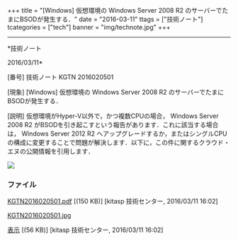﻿+++
title = "[Windows] 仮想環境の Windows Server 2008 R2 のサーバーでたまにBSODが発生する．"
date = "2016-03-11"
ttags = ["技術ノート"]
tcategories = ["tech"]
banner = "img/technote.jpg"
+++

-----------------------------------------------------------------------------------------------------------------------------

*技術ノート

2016/03/11*


[番号]
技術ノート KGTN 2016020501

[現象]
[Windows] 仮想環境の Windows Server 2008 R2
のサーバーでたまにBSODが発生する．

[説明]
仮想環境がHyper-V以外で，かつ複数CPUの場合， Windows Server 2008 R2
がBSODを引き起こすという報告があります．これに該当する場合は， Windows
Server 2012 R2
へアップグレードするか，またはシングルCPUの構成に変更することで問題が解決します．以下に，この件に関するクラウド・エヌの公開情報を引用します．

![](http://techreport.kitasp.net/attachments/download/2503/KGTN2016020501.jpg)


### ファイル

 
 


[KGTN2016020501.pdf](http://techreport.kitasp.net/attachments/download/2502/KGTN2016020501.pdf)
 [(150 KB)] [kitasp 技術センター, 2016/03/11
16:02]

[KGTN2016020501.jpg](http://techreport.kitasp.net/attachments/download/2503/KGTN2016020501.jpg)

[表示](http://techreport.kitasp.net/attachments/2503/KGTN2016020501.jpg "表示")
 [(56 KB)] [kitasp 技術センター, 2016/03/11
16:02]


 


 

